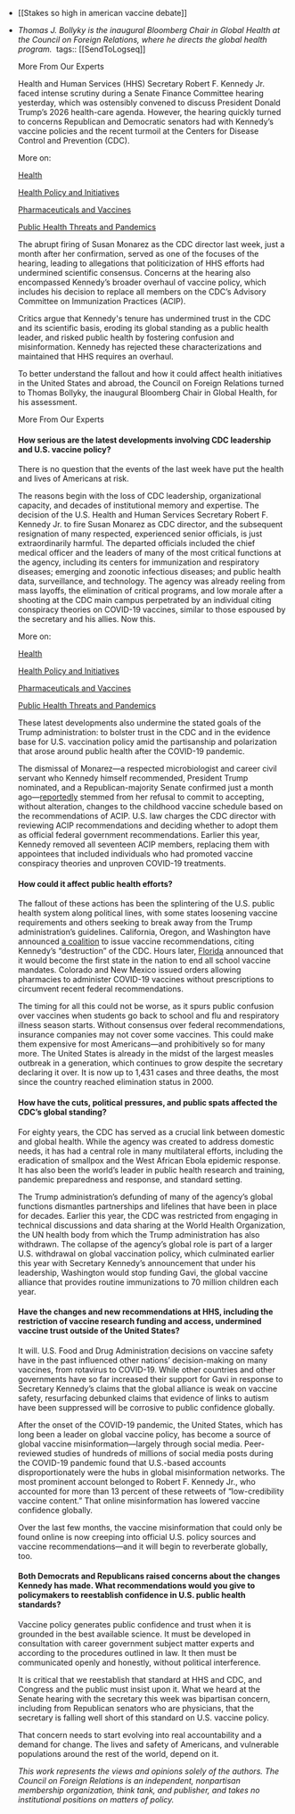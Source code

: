 - [[Stakes so high in american vaccine debate]]
- *Thomas J. Bollyky is the inaugural Bloomberg Chair in Global Health at the Council on Foreign Relations, where he directs the global health program.* 
  tags:: [[SendToLogseq]]
  
  More From Our Experts
  
  Health and Human Services (HHS) Secretary Robert F. Kennedy Jr. faced intense scrutiny during a Senate Finance Committee hearing yesterday, which was ostensibly convened to discuss President Donald Trump’s 2026 health-care agenda. However, the hearing quickly turned to concerns Republican and Democratic senators had with Kennedy’s vaccine policies and the recent turmoil at the Centers for Disease Control and Prevention (CDC). 
  
  More on:
  
  [Health](https://www.cfr.org/health)
  
  [Health Policy and Initiatives](https://www.cfr.org/health/health-policy-and-initiatives)
  
  [Pharmaceuticals and Vaccines](https://www.cfr.org/health/pharmaceuticals-and-vaccines)
  
  [Public Health Threats and Pandemics](https://www.cfr.org/health/public-health-threats-and-pandemics)
  
  The abrupt firing of Susan Monarez as the CDC director last week, just a month after her confirmation, served as one of the focuses of the hearing, leading to allegations that politicization of HHS efforts had undermined scientific consensus. Concerns at the hearing also encompassed Kennedy’s broader overhaul of vaccine policy, which includes his decision to replace all members on the CDC’s Advisory Committee on Immunization Practices (ACIP).
  
  Critics argue that Kennedy's tenure has undermined trust in the CDC and its scientific basis, eroding its global standing as a public health leader, and risked public health by fostering confusion and misinformation. Kennedy has rejected these characterizations and maintained that HHS requires an overhaul.
  
  To better understand the fallout and how it could affect health initiatives in the United States and abroad, the Council on Foreign Relations turned to Thomas Bollyky, the inaugural Bloomberg Chair in Global Health, for his assessment.
  
  More From Our Experts
  
  #### **How serious are the latest developments involving CDC leadership and U.S. vaccine policy?**
  
  There is no question that the events of the last week have put the health and lives of Americans at risk. 
  
  The reasons begin with the loss of CDC leadership, organizational capacity, and decades of institutional memory and expertise. The decision of the U.S. Health and Human Services Secretary Robert F. Kennedy Jr. to fire Susan Monarez as CDC director, and the subsequent resignation of many respected, experienced senior officials, is just extraordinarily harmful. The departed officials included the chief medical officer and the leaders of many of the most critical functions at the agency, including its centers for immunization and respiratory diseases; emerging and zoonotic infectious diseases; and public health data, surveillance, and technology. The agency was already reeling from mass layoffs, the elimination of critical programs, and low morale after a shooting at the CDC main campus perpetrated by an individual citing conspiracy theories on COVID-19 vaccines, similar to those espoused by the secretary and his allies. Now this.
  
  More on:
  
  [Health](https://www.cfr.org/health)
  
  [Health Policy and Initiatives](https://www.cfr.org/health/health-policy-and-initiatives)
  
  [Pharmaceuticals and Vaccines](https://www.cfr.org/health/pharmaceuticals-and-vaccines)
  
  [Public Health Threats and Pandemics](https://www.cfr.org/health/public-health-threats-and-pandemics)
  
  These latest developments also undermine the stated goals of the Trump administration: to bolster trust in the CDC and in the evidence base for U.S. vaccination policy amid the partisanship and polarization that arose around public health after the COVID-19 pandemic.
  
  The dismissal of Monarez—a respected microbiologist and career civil servant who Kennedy himself recommended, President Trump nominated, and a Republican-majority Senate confirmed just a month ago—[reportedly](https://www.statnews.com/2025/08/28/cdc-director-fired-behind-the-scenes-look/) stemmed from her refusal to commit to accepting, without alteration, changes to the childhood vaccine schedule based on the recommendations of ACIP. U.S. law charges the CDC director with reviewing ACIP recommendations and deciding whether to adopt them as official federal government recommendations. Earlier this year, Kennedy removed all seventeen ACIP members, replacing them with appointees that included individuals who had promoted vaccine conspiracy theories and unproven COVID-19 treatments.
  
  #### **How could it affect public health efforts?**
  
  The fallout of these actions has been the splintering of the U.S. public health system along political lines, with some states loosening vaccine requirements and others seeking to break away from the Trump administration’s guidelines. California, Oregon, and Washington have announced [a coalition](https://www.washingtonpost.com/health/2025/09/04/coronavirus-vaccines-mandates-state-divisions/) to issue vaccine recommendations, citing Kennedy’s “destruction” of the CDC. Hours later, [Florida](https://www.washingtonpost.com/health/2025/09/03/florida-vaccine-mandates-ended/) announced that it would become the first state in the nation to end all school vaccine mandates. Colorado and New Mexico issued orders allowing pharmacies to administer COVID-19 vaccines without prescriptions to circumvent recent federal recommendations. 
  
  The timing for all this could not be worse, as it spurs public confusion over vaccines when students go back to school and flu and respiratory illness season starts. Without consensus over federal recommendations, insurance companies may not cover some vaccines. This could make them expensive for most Americans—and prohibitively so for many more. The United States is already in the midst of the largest measles outbreak in a generation, which continues to grow despite the secretary declaring it over. It is now up to 1,431 cases and three deaths, the most since the country reached elimination status in 2000.
  
  #### **How have the cuts, political pressures, and public spats affected the CDC’s global standing?**
  
  For eighty years, the CDC has served as a crucial link between domestic and global health. While the agency was created to address domestic needs, it has had a central role in many multilateral efforts, including the eradication of smallpox and the West African Ebola epidemic response. It has also been the world’s leader in public health research and training, pandemic preparedness and response, and standard setting.
  
  The Trump administration’s defunding of many of the agency’s global functions dismantles partnerships and lifelines that have been in place for decades. Earlier this year, the CDC was restricted from engaging in technical discussions and data sharing at the World Health Organization, the UN health body from which the Trump administration has also withdrawn. The collapse of the agency’s global role is part of a larger U.S. withdrawal on global vaccination policy, which culminated earlier this year with Secretary Kennedy’s announcement that under his leadership, Washington would stop funding Gavi, the global vaccine alliance that provides routine immunizations to 70 million children each year.
  
  #### **Have the changes and new recommendations at HHS, including the restriction of vaccine research funding and access, undermined vaccine trust outside of the United States?**
  
  It will. U.S. Food and Drug Administration decisions on vaccine safety have in the past influenced other nations’ decision-making on many vaccines, from rotavirus to COVID-19. While other countries and other governments have so far increased their support for Gavi in response to Secretary Kennedy’s claims that the global alliance is weak on vaccine safety, resurfacing debunked claims that evidence of links to autism have been suppressed will be corrosive to public confidence globally.
  
  After the onset of the COVID-19 pandemic, the United States, which has long been a leader on global vaccine policy, has become a source of global vaccine misinformation—largely through social media. Peer-reviewed studies of hundreds of millions of social media posts during the COVID-19 pandemic found that U.S.-based accounts disproportionately were the hubs in global misinformation networks. The most prominent account belonged to Robert F. Kennedy Jr., who accounted for more than 13 percent of these retweets of “low-credibility vaccine content.” That online misinformation has lowered vaccine confidence globally.
  
  Over the last few months, the vaccine misinformation that could only be found online is now creeping into official U.S. policy sources and vaccine recommendations—and it will begin to reverberate globally, too. 
  
  #### **Both Democrats and Republicans raised concerns about the changes Kennedy has made. What recommendations would you give to policymakers to reestablish confidence in U.S. public health standards?** 
  
  Vaccine policy generates public confidence and trust when it is grounded in the best available science. It must be developed in consultation with career government subject matter experts and according to the procedures outlined in law. It then must be communicated openly and honestly, without political interference.
  
  It is critical that we reestablish that standard at HHS and CDC, and Congress and the public must insist upon it. What we heard at the Senate hearing with the secretary this week was bipartisan concern, including from Republican senators who are physicians, that the secretary is falling well short of this standard on U.S. vaccine policy.
  
  That concern needs to start evolving into real accountability and a demand for change. The lives and safety of Americans, and vulnerable populations around the rest of the world, depend on it.
  
  *This work represents the views and opinions solely of the authors. The Council on Foreign Relations is an independent, nonpartisan membership organization, think tank, and publisher, and takes no institutional positions on matters of policy.*